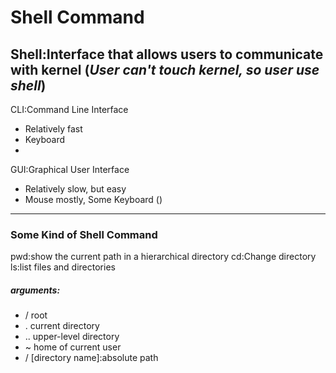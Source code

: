 # Shell Command
Shell:Interface that allows users to communicate with kernel
(*User can't touch kernel, so user use shell*)
---
CLI:Command Line Interface
- Relatively fast
- Keyboard
- 
GUI:Graphical User Interface
- Relatively slow, but easy
- Mouse mostly, Some Keyboard
()
---
### Some Kind of Shell Command
pwd:show the current path in a hierarchical directory
cd:Change directory
ls:list files and directories
##### arguments:
- / root
- . current directory
- .. upper-level directory
- ~ home of current user
- /	&#91;directory name&#93;:absolute path
